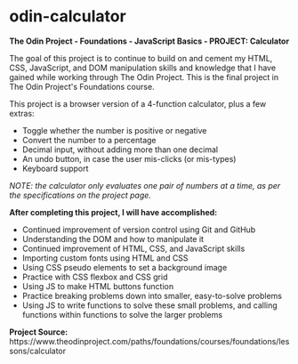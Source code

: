 # odin-calculator
<strong>The Odin Project - Foundations - JavaScript Basics - PROJECT: Calculator</strong>

<p>The goal of this project is to continue to build on and cement my HTML, CSS, JavaScript, and DOM manipulation skills and knowledge that I have gained while working through The Odin Project. This is the final project in The Odin Project's Foundations course.</p>
<p>This project is a browser version of a 4-function calculator, plus a few extras:</p>
<ul>
    <li>Toggle whether the number is positive or negative</li>
    <li>Convert the number to a percentage</li>
    <li>Decimal input, without adding more than one decimal</li>
    <li>An undo button, in case the user mis-clicks (or mis-types)</li>
    <li>Keyboard support</li>
</ul>
<em>NOTE: the calculator only evaluates one pair of numbers at a time, as per the specifications on the project page.</em>

<strong>After completing this project, I will have accomplished:</strong>
<ul>
    <li>Continued improvement of version control using Git and GitHub</li>
    <li>Understanding the DOM and how to manipulate it</li>
    <li>Continued improvement of HTML, CSS, and JavaScript skills</li>
        <li>Importing custom fonts using HTML and CSS</li>
        <li>Using CSS pseudo elements to set a background image</li>
        <li>Practice with CSS flexbox and CSS grid</li>
        <li>Using JS to make HTML buttons function</li>
        <li>Practice breaking problems down into smaller, easy-to-solve problems</li>
        <li>Using JS to write functions to solve these small problems, and calling functions within functions to solve the larger problems</li>
</ul>
<strong>Project Source:</strong> https://www.theodinproject.com/paths/foundations/courses/foundations/lessons/calculator